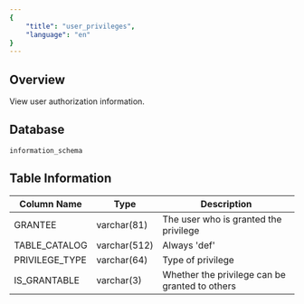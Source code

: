 ```yaml
---
{
    "title": "user_privileges",
    "language": "en"
}
---
```


## Overview

View user authorization information.

## Database


`information_schema`


## Table Information

| Column Name    | Type         | Description                                    |
| -------------- | ------------ | ---------------------------------------------- |
| GRANTEE        | varchar(81)  | The user who is granted the privilege          |
| TABLE_CATALOG  | varchar(512) | Always 'def'                                   |
| PRIVILEGE_TYPE | varchar(64)  | Type of privilege                              |
| IS_GRANTABLE   | varchar(3)   | Whether the privilege can be granted to others |